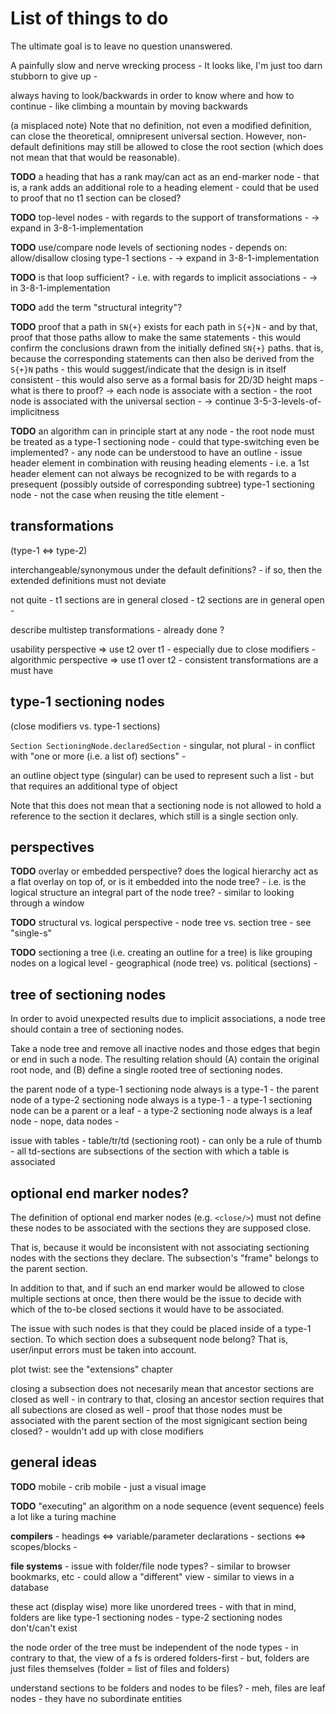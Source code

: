 
<!-- ======================================================================= -->
# List of things to do

The ultimate goal is to leave no question unanswered.

A painfully slow and nerve wrecking process -
It looks like, I'm just too darn stubborn to give up -

always having to look/backwards in order to
know where and how to continue -
like climbing a mountain by moving backwards

<!-- ======================================================================= -->

(a misplaced note)
Note that no definition, not even a modified definition, can close the
theoretical, omnipresent universal section. However, non-default definitions
may still be allowed to close the root section (which does not mean that that
would be reasonable).

**TODO**
a heading that has a rank may/can act as an end-marker node -
that is, a rank adds an additional role to a heading element -
could that be used to proof that no t1 section can be closed?

**TODO**
top-level nodes -
with regards to the support of transformations -
-> expand in 3-8-1-implementation

**TODO**
use/compare node levels of sectioning nodes -
depends on: allow/disallow closing type-1 sections -
-> expand in 3-8-1-implementation

**TODO**
is that loop sufficient? -
i.e. with regards to implicit associations -
-> in 3-8-1-implementation

**TODO**
add the term "structural integrity"?

**TODO**
proof that a path in `SN{+}` exists for each path in `S{+}N` -
and by that, proof that those paths allow to make the same statements -
this would confirm the conclusions drawn from the initially defined
`SN{+}` paths. that is, because the corresponding statements can then
also be derived from the `S{+}N` paths -
this would suggest/indicate that the design is in itself consistent -
this would also serve as a formal basis for 2D/3D height maps -
what is there to proof? -> each node is associate with a section -
the root node is associated with the universal section -
-> continue 3-5-3-levels-of-implicitness

**TODO**
an algorithm can in principle start at any node -
the root node must be treated as a type-1 sectioning node -
could that type-switching even be implemented? -
any node can be understood to have an outline -
issue header element in combination with reusing heading elements -
i.e. a 1st header element can not always be recognized to be with
regards to a presequent (possibly outside of corresponding subtree)
type-1 sectioning node -
not the case when reusing the title element -

<!-- ======================================================================= -->
## transformations

(type-1 <=> type-2)

interchangeable/synonymous under the default definitions? -
if so, then the extended definitions must not deviate

not quite -
t1 sections are in general closed -
t2 sections are in general open -

describe multistep transformations -
already done ?

usability perspective => use t2 over t1 -
especially due to close modifiers -
algorithmic perspective => use t1 over t2 -
consistent transformations are a must have

<!-- ======================================================================= -->
## type-1 sectioning nodes

(close modifiers vs. type-1 sections)

`Section SectioningNode.declaredSection` - singular, not plural -
in conflict with "one or more (i.e. a list of) sections" -

an outline object type (singular) can be used to represent such a list -
but that requires an additional type of object

Note that this does not mean that a sectioning node is not allowed to hold
a reference to the section it declares, which still is a single section only.

<!-- ======================================================================= -->
## perspectives

**TODO**
overlay or embedded perspective?
does the logical hierarchy act as a flat overlay on top of,
or is it embedded into the node tree? -
i.e. is the logical structure an integral part of the node tree? -
similar to looking through a window

**TODO**
structural vs. logical perspective -
node tree vs. section tree -
see "single-s"

**TODO**
sectioning a tree (i.e. creating an outline for a tree)
is like grouping nodes on a logical level -
geographical (node tree) vs. political (sections) -

<!-- ======================================================================= -->
## tree of sectioning nodes

In order to avoid unexpected results due to implicit associations,
a node tree should contain a tree of sectioning nodes.

Take a node tree and remove all inactive nodes and those edges that begin or
end in such a node. The resulting relation should (A) contain the original
root node, and (B) define a single rooted tree of sectioning nodes.

the parent node of a type-1 sectioning node always is a type-1 -
the parent node of a type-2 sectioning node always is a type-1 -
a type-1 sectioning node can be a parent or a leaf -
a type-2 sectioning node always is a leaf node - nope, data nodes -

issue with tables -
table/tr/td (sectioning root) -
can only be a rule of thumb -
all td-sections are subsections of the section with which a table is associated

<!-- ======================================================================= -->
## optional end marker nodes?

The definition of optional end marker nodes (e.g. `<close/>`) must not define
these nodes to be associated with the sections they are supposed close.

That is, because it would be inconsistent with not associating sectioning
nodes with the sections they declare. The subsection's "frame" belongs to
the parent section.

In addition to that, and if such an end marker would be allowed to close
multiple sections at once, then there would be the issue to decide with
which of the to-be closed sections it would have to be associated.

The issue with such nodes is that they could be placed inside of a type-1
section. To which section does a subsequent node belong? That is, user/input
errors must be taken into account.

plot twist: see the "extensions" chapter

closing a subsection does not necesarily mean that ancestor sections are closed
as well - in contrary to that, closing an ancestor section requires that all
subections are closed as well - proof that those nodes must be associated with
the parent section of the most signigicant section being closed? -
wouldn't add up with close modifiers

<!-- ======================================================================= -->
## general ideas

**TODO**
mobile - crib mobile -
just a visual image

**TODO**
"executing" an algorithm on a node sequence (event sequence)
feels a lot like a turing machine

**compilers** -
headings <=> variable/parameter declarations -
sections <=> scopes/blocks -

**file systems** -
issue with folder/file node types? -
similar to browser bookmarks, etc -
could allow a "different" view -
similar to views in a database

these act (display wise) more like unordered trees -
with that in mind, folders are like type-1 sectioning nodes -
type-2 sectioning nodes don't/can't exist

the node order of the tree must be independent of the node types -
in contrary to that, the view of a fs is ordered folders-first -
but, folders are just files themselves (folder = list of files and folders)

understand sections to be folders and nodes to be files? -
meh, files are leaf nodes - they have no subordinate entities
